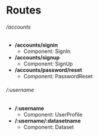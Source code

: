 # Routes 

###### /accounts

* **/accounts/signin**
  - Component: SignIn
* **/accounts/signup**
  - Component: SignUp
* **/accounts/password/reset**
  - Component: PasswordReset

###### /:username

* **/:username**
  - Component: UserProfile
* **/:username/:datasetname**
  - Component: Dataset
